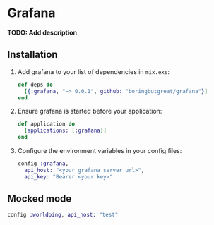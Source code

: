 # Grafana

**TODO: Add description**

## Installation

  1. Add grafana to your list of dependencies in `mix.exs`:
     ```elixir
     def deps do
       [{:grafana, "~> 0.0.1", github: "boringbutgreat/grafana"}]
     end
     ```

  2. Ensure grafana is started before your application:
     ```elixir
     def application do
       [applications: [:grafana]]
     end
     ```

  3. Configure the environment variables in your config files:
     ```elixir
     config :grafana,
       api_host: "<your grafana server url>",
       api_key: "Bearer <your key>"
     ```

## Mocked mode
  ```elixir
  config :worldping, api_host: "test"
  ```
